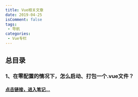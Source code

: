 ```yaml
---
title: Vue相关文章
date: 2019-04-25
isComment: false
tags:
 - 导航
categories:
 - Vue专栏
---
```


## 总目录

### 1、在零配置的情况下，怎么启动、打包一个.vue文件？

#### [点击链接，进入笔记...](/views/vue/1/)

